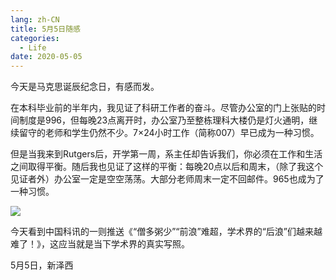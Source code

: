 ```yaml
---
lang: zh-CN
title: 5月5日随感
categories:
  - Life
date: 2020-05-05
---
```

今天是马克思诞辰纪念日，有感而发。

在本科毕业前的半年内，我见证了科研工作者的奋斗。尽管办公室的门上张贴的时间制度是996，但每晚23点离开时，办公室乃至整栋理科大楼仍是灯火通明，继续留守的老师和学生仍然不少。7×24小时工作（简称007）早已成为一种习惯。

但是当我来到Rutgers后，开学第一周，系主任却告诉我们，你必须在工作和生活之间取得平衡。随后我也见证了这样的平衡：每晚20点以后和周末，（除了我这个见证者外）办公室一定是空空荡荡。大部分老师周末一定不回邮件。965也成为了一种习惯。

![](https://drive.google.com/uc?id=1PElTKhhNIPYSuoXIQtwTyq-RcWKA5MYd&export=download)

今天看到中国科讯的一则推送《“僧多粥少”“前浪”难超，学术界的“后浪”们越来越难了！》，这应当就是当下学术界的真实写照。

5月5日，新泽西
